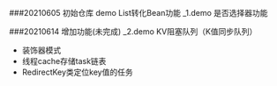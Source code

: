 ###20210605 初始仓库
demo List转化Bean功能
_1.demo 是否选择器功能

###20210614 增加功能(未完成)
_2.demo KV阻塞队列（K值同步队列）
* 装饰器模式
* 线程cache存储task链表
* RedirectKey类定位key值的任务